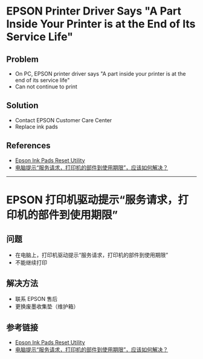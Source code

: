# EPSON Printer Driver Says "A Part Inside Your Printer is at the End of Its Service Life"

## Problem
* On PC, EPSON printer driver says "A part inside your printer is at the end of its service life"
* Can not continue to print

## Solution
* Contact EPSON Customer Care Center
* Replace ink pads

## References
* [Epson Ink Pads Reset Utility](https://epson.com/Support/wa00369)
* [电脑提示“服务请求，打印机的部件到使用期限”，应该如何解决？](https://www.epson.com.cn/apps/tech_support/faq/QA-content.aspx?ColumnId=1733&ArticleId=33220&pg=&view=&columnid2=31904)

----------

# EPSON 打印机驱动提示“服务请求，打印机的部件到使用期限”

## 问题
* 在电脑上，打印机驱动提示“服务请求，打印机的部件到使用期限”
* 不能继续打印

## 解决方法
* 联系 EPSON 售后
* 更换废墨收集垫（维护箱）

## 参考链接
* [Epson Ink Pads Reset Utility](https://epson.com/Support/wa00369)
* [电脑提示“服务请求，打印机的部件到使用期限”，应该如何解决？](https://www.epson.com.cn/apps/tech_support/faq/QA-content.aspx?ColumnId=1733&ArticleId=33220&pg=&view=&columnid2=31904)



